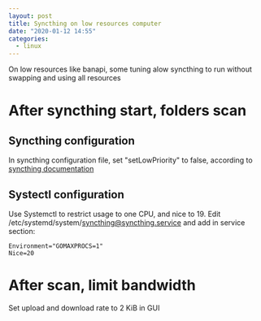 ```yaml
---
layout: post
title: Syncthing on low resources computer
date: "2020-01-12 14:55"
categories:
  - linux
---
```


On low resources like banapi, some tuning alow syncthing to run without swapping and using all resources

# After syncthing start, folders scan

## Syncthing configuration

In syncthing configuration file, set "setLowPriority" to false, according to [syncthing documentation](https://docs.syncthing.net/users/config.html#set-low-priority)

## Systectl configuration

Use Systemctl to restrict usage to one CPU, and nice to 19.
Edit /etc/systemd/system/syncthing@syncthing.service and add in service section:

```
Environment="GOMAXPROCS=1"
Nice=20
```

# After scan, limit bandwidth

Set upload and download rate to 2 KiB in GUI
